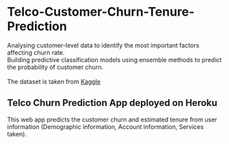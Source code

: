 # Telco-Customer-Churn-Tenure-Prediction
Analysing customer-level data to identify the most important factors affecting churn rate.<br>
Building predictive classification models using ensemble methods to predict the probability of customer churn.<br><br>
The dataset is taken from [Kaggle](https://www.kaggle.com/datasets/blastchar/telco-customer-churn)
## Telco Churn Prediction App deployed on Heroku
This web app predicts the customer churn and estimated tenure from user information (Demographic information, Account information, Services taken).
